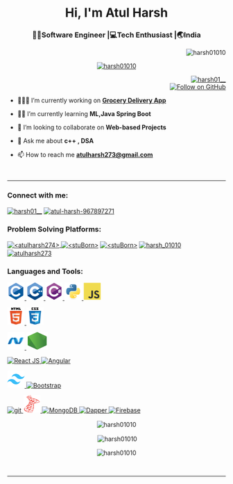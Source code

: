 <h1 align="center">Hi, I'm Atul Harsh</h1>
<h3 align="center">👨‍💻Software Engineer |💻Tech Enthusiast |🌏India</h3>
<p align="right"> <img src="https://komarev.com/ghpvc/?username=harsh01010&label=Profile%20views&color=0e75b6&style=flat" alt="harsh01010" /> </p>

<p align="center"> <a href="https://github.com/ryo-ma/github-profile-trophy"><img src="https://github-profile-trophy.vercel.app/?username=harsh01010&theme=dracula" alt="harsh01010" /></a> </p>

<p align="right">
  <a href="https://twitter.com/harsh01__" target="blank">
    <img src="https://img.shields.io/twitter/url/https/twitter.com/cloudposse.svg?style=social&label=Follow%20%40harsh01__" alt="harsh01__" />
  </a><br>
  <a href="https://github.com/harsh01010" target="blank">
    <img src="https://img.shields.io/badge/Follow%20on%20GitHub-181717?style=social&logo=github" alt="Follow on GitHub" />
  </a>
</p>

<!-- <img align="right" alt="error loading" width="400" src="https://media.tenor.com/8tr_CU6730MAAAAC/web-dev-website-development.gif"> -->
<div>
 
  - 👨🏻‍💻 I’m currently working on <a href="https://github.com/harsh01010/Blinkit" target="blank"> **Grocery Delivery App** </a>

- 🧑‍💻 I’m currently learning **ML,Java Spring Boot**

- 🤝 I’m looking to collaborate on **Web-based Projects**

- 💬 Ask me about **c++ , DSA**

- 📫 How to reach me **atulharsh273@gmail.com**
</div><br/>
<hr>

<h3 align="left">Connect with me:</h3>
<p align="left">
<a href="https://twitter.com/harsh01__" target="blank"><img align="center" src="https://i.ibb.co/9V21s6B/icons8-twitterx-50.png" alt="harsh01__" height="48" width="48" /></a>
<a href="https://www.linkedin.com/in/atul-harsh--/" target="blank"><img align="center" src="https://i.ibb.co/0fcXFj4/icons8-linkedin-48.png" alt="atul-harsh-967897271" height="48" width="48" /></a>
  
</p>
<h3 align="left">Problem Solving Platforms:</h3>
<p align="left">
 <a href="https://auth.geeksforgeeks.org/user/atulharsh274" target="blank"><img align="center" src="https://raw.githubusercontent.com/rahuldkjain/github-profile-readme-generator/master/src/images/icons/Social/geeks-for-geeks.svg" alt="<atulharsh274>" height="40" width="40"/>
 <a href="https://leetcode.com/harsh01__/" target="blank"><img align="center" src="https://raw.githubusercontent.com/rahuldkjain/github-profile-readme-generator/master/src/images/icons/Social/leet-code.svg" alt="<stuBorn>" height="40" width="40" /></a>
 <a href="https://www.codingninjas.com/studio/profile/stuBorn" target="blank"><img align="center" src="https://files.codingninjas.com/cn-studio-new-logo-27719.svg" alt="<stuBorn>" height="60" width="80" /></a>
 <a href="https://www.codechef.com/users/harsh_01010" target="blank"><img align="center" src="https://cdn.codechef.com/images/cc-logo-mobile-1.svg" alt="harsh_01010" height="40" width="40" /></a>
  <a href="https://www.hackerrank.com/atulharsh273" target="blank"><img align="center" src="https://upload.wikimedia.org/wikipedia/commons/thumb/4/40/HackerRank_Icon-1000px.png/800px-HackerRank_Icon-1000px.png" alt="atulharsh273" height="50" width="50" /></a>

</p>

<h3 align="left">Languages and Tools:</h3>
<p align="left"> 
  <a href="https://www.cprogramming.com/" target="_blank" rel="noreferrer"> <img src="https://raw.githubusercontent.com/devicons/devicon/master/icons/c/c-original.svg" alt="c" width="40" height="40"/> </a> 
  <a href="https://www.w3schools.com/cpp/" target="_blank" rel="noreferrer"> <img src="https://raw.githubusercontent.com/devicons/devicon/master/icons/cplusplus/cplusplus-original.svg" alt="cplusplus" width="40" height="40"/> </a>
  <a href="https://www.w3schools.com/c#/" target="_blank" rel="noreferrer"> <img src="https://raw.githubusercontent.com/devicons/devicon/master/icons/csharp/csharp-original.svg" alt="csharp" width="40" height="40"/> </a>
  <a href="https://www.python.org" target="_blank" rel="noreferrer"> <img src="https://raw.githubusercontent.com/devicons/devicon/master/icons/python/python-original.svg" alt="python" width="40" height="40"/> </a> 
  <a href="https://www.javascript.com" target="_blank" rel="noreferrer"> <img src="https://raw.githubusercontent.com/devicons/devicon/master/icons/javascript/javascript-original.svg" alt="javascript" width="40" height="40"/> </a> 
</p>

<p align="left">
  <a href="https://www.w3.org/html/" target="_blank" rel="noreferrer"> <img src="https://raw.githubusercontent.com/devicons/devicon/master/icons/html5/html5-original-wordmark.svg" alt="html5" width="40" height="40"/> </a> 
  <a href="https://www.w3schools.com/css/" target="_blank" rel="noreferrer"> <img src="https://raw.githubusercontent.com/devicons/devicon/master/icons/css3/css3-original-wordmark.svg" alt="css3" width="40" height="40"/> </a>
</p>

<p align="left">
  <a href="https://dotnet.microsoft.com/" target="_blank" rel="noreferrer"> <img src="https://raw.githubusercontent.com/devicons/devicon/master/icons/dot-net/dot-net-original.svg" alt=".NET" width="40" height="40"/> 
</a>
  <a href="https://nodejs.org" target="_blank" rel="noreferrer"> <img src="https://raw.githubusercontent.com/devicons/devicon/master/icons/nodejs/nodejs-original.svg" alt="Node.js" width="50" height="40"/> </a>
</p>

<p align="left">
  <a href="https://react.dev/" target="_blank" rel="noreferrer"> <img src="https://reactjs.org/favicon.ico" alt="React JS" width="50" height="40"/> </a>
  <a href="https://angular.io" target="_blank" rel="noreferrer"> <img src="https://angular.io/assets/images/logos/angular/angular.svg" alt="Angular" width="50" height="40"/> </a>
</p>

<p align="left">
  <a href="https://tailwindcss.com/" target="_blank" rel="noreferrer"> <img src="https://raw.githubusercontent.com/devicons/devicon/master/icons/tailwindcss/tailwindcss-original.svg" alt="Tailwind CSS" width="40" height="40"/> </a>
  <a href="https://getbootstrap.com/" target="_blank" rel="noreferrer"> <img src="https://getbootstrap.com/docs/5.0/assets/brand/bootstrap-logo.svg" alt="Bootstrap" width="40" height="40"/> </a>
</p>

<p align="left">
<a href="https://git-scm.com/" target="_blank" rel="noreferrer"> <img src="https://www.vectorlogo.zone/logos/git-scm/git-scm-icon.svg" alt="git" width="40" height="40"/> </a>
  <a href="https://www.microsoft.com/en-us/sql-server/sql-server-downloads" target="_blank" rel="noreferrer"> <img src="https://raw.githubusercontent.com/devicons/devicon/master/icons/microsoftsqlserver/microsoftsqlserver-plain.svg" alt="SQL Server" width="40" height="40"/> </a>
  <a href="https://www.mongodb.com/" target="_blank" rel="noreferrer"> <img src="https://www.vectorlogo.zone/logos/mongodb/mongodb-icon.svg" alt="MongoDB" width="40" height="40"/> </a>
  <a href="https://dappertutorial.net/" target="_blank" rel="noreferrer"> <img src="https://api.nuget.org/v3-flatcontainer/dapper/2.1.35/icon" alt="Dapper" width="30" height="38"/> </a>
  <a href="https://firebase.google.com/" target="_blank" rel="noreferrer"> <img src="https://www.vectorlogo.zone/logos/firebase/firebase-icon.svg" alt="Firebase" width="40" height="40"/> </a>
</p>

<p align="center"><img align="center" src="https://github-readme-stats.vercel.app/api/top-langs?username=harsh01010&show_icons=true&locale=en&layout=compact" alt="harsh01010" /></p>

<p align="center">&nbsp;<img align="center" src="https://github-readme-stats.vercel.app/api?username=harsh01010&show_icons=true&locale=en" alt="harsh01010" /></p>

<p align="center"><img align="center" src="https://github-readme-streak-stats.herokuapp.com/?user=harsh01010&" alt="harsh01010" /></p>
<br/>
<hr/>
<!-- <h3 align="center">💡 Let's create something extraordinary! 💡</h3> -->
